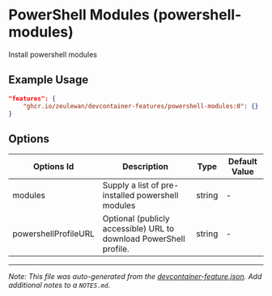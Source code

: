 
# PowerShell Modules (powershell-modules)

Install powershell modules

## Example Usage

```json
"features": {
    "ghcr.io/zeulewan/devcontainer-features/powershell-modules:0": {}
}
```

## Options

| Options Id | Description | Type | Default Value |
|-----|-----|-----|-----|
| modules | Supply a list of pre-installed powershell modules | string | - |
| powershellProfileURL | Optional (publicly accessible) URL to download PowerShell profile. | string | - |



---

_Note: This file was auto-generated from the [devcontainer-feature.json](https://github.com/zeulewan/devcontainer-features/blob/main/src/powershell-modules/devcontainer-feature.json).  Add additional notes to a `NOTES.md`._
